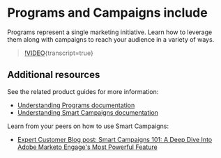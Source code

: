# Programs and Campaigns include

Programs represent a single marketing initiative. Learn how to leverage them along with campaigns to reach your audience in a variety of ways.

>[!VIDEO](https://video.tv.adobe.com/v/3418042/?quality=12&learn=on){transcript=true}

## Additional resources

See the related product guides for more information:

* [Understanding Programs documentation](https://experienceleague.adobe.com/docs/marketo/using/product-docs/core-marketo-concepts/programs/creating-programs/understanding-programs.html?lang=en)
* [Understanding Smart Campaigns documentation](https://experienceleague.adobe.com/docs/marketo/using/product-docs/core-marketo-concepts/smart-campaigns/understanding-smart-campaigns.html?lang=en)

 Learn from your peers on how to use Smart Campaigns:

* [Expert Customer Blog post: Smart Campaigns 101: A Deep Dive Into Adobe Marketo Engage's Most Powerful Feature](https://nation.marketo.com/t5/product-blogs/smart-campaigns-101-a-deep-dive-into-adobe-marketo-engage-s-most/ba-p/313385#M1838)